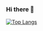 ### Hi there 👋

[![Top Langs](https://github-readme-stats.vercel.app/api/top-langs/?username=Kasl0&theme=tokyonight&layout=compact&langs_count=10&hide=html,css,jupyter%20notebook)](https://github.com/anuraghazra/github-readme-stats)
